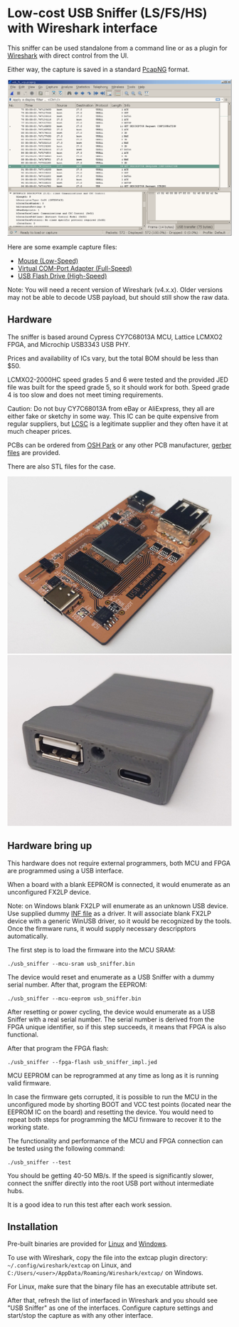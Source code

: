 # Low-cost USB Sniffer (LS/FS/HS) with Wireshark interface

This sniffer can be used standalone from a command line or as a plugin for
[Wireshark](https://www.wireshark.org/) with direct control from the UI.

Either way, the capture is saved in a standard [PcapNG](https://pcapng.com/) format.

![Wireshark UI](doc/wireshark.png)

Here are some example capture files:

 * [Mouse (Low-Speed)](doc/usb_ls_mouse.pcapng)
 * [Virtual COM-Port Adapter (Full-Speed)](doc/usb_fs_vcp.pcapng)
 * [USB Flash Drive (High-Speed)](doc/usb_hs_flash_drive.pcapng)

Note: You will need a recent version of Wireshark (v4.x.x). Older versions may
not be able to decode USB payload, but should still show the raw data.

## Hardware

The sniffer is based around Cypress CY7C68013A MCU, Lattice LCMXO2 FPGA, and
Microchip USB3343 USB PHY.

Prices and availability of ICs vary, but the total BOM should be less than $50.

LCMXO2-2000HC speed grades 5 and 6 were tested and the provided JED file was built
for the speed grade 5, so it should work for both. Speed grade 4 is too slow and
does not meet timing requirements.

Caution: Do not buy CY7C68013A from eBay or AliExpress, they all are either fake
or sketchy in some way. This IC can be quite expensive from regular suppliers,
but [LCSC](https://www.lcsc.com/) is a legitimate supplier and they often have
it at much cheaper prices.

PCBs can be ordered from [OSH Park](https://oshpark.com/shared_projects/avWPFMNs)
or any other PCB manufacturer, [gerber files](bin/usb-sniffer-gerbers.zip) are provided.

There are also STL files for the case.

![Bare PCB](doc/pcb.jpg) ![3D Printed Case](doc/case.jpg)

## Hardware bring up

This hardware does not require external programmers, both MCU and FPGA are programmed
using a USB interface.

When a board with a blank EEPROM is connected, it would enumerate as an unconfigured
FX2LP device.

Note: on Windows blank FX2LP will enumerate as an unknown USB device. Use supplied
dummy [INF file](bin/blank_fx2lp.inf) as a driver. It will associate blank FX2LP device
with a generic WinUSB driver, so it would be recognized by the tools. Once the firmware
runs, it would supply necessary descripptors automatically.

The first step is to load the firmware into the MCU SRAM:
```
./usb_sniffer --mcu-sram usb_sniffer.bin
```

The device would reset and enumerate as a USB Sniffer with a dummy serial number. After that,
program the EEPROM:
```
./usb_sniffer --mcu-eeprom usb_sniffer.bin
```

After resetting or power cycling, the device would enumerate as a USB Sniffer with a
real serial number. The serial number is derived from the FPGA unique identifier,
so if this step succeeds, it means that FPGA is also functional.

After that program the FPGA flash:
```
./usb_sniffer --fpga-flash usb_sniffer_impl.jed
```

MCU EEPROM can be reprogrammed at any time as long as it is running valid firmware.

In case the firmware gets corrupted, it is possible to run the MCU in the unconfigured
mode by shorting BOOT and VCC test points (located near the EEPROM IC on the board) and
resetting the device. You would need to repeat both steps for programming the MCU
firmware to recover it to the working state.

The functionality and performance of the MCU and FPGA connection can be tested using
the following command:
```
./usb_sniffer --test
```
You should be getting 40-50 MB/s. If the speed is significantly slower, connect the
sniffer directly into the root USB port without intermediate hubs.

It is a good idea to run this test after each work session.

## Installation

Pre-built binaries are provided for [Linux](bin/usb_sniffer_linux) and
[Windows](usb_sniffer_win.exe).

To use with Wireshark, copy the file into the extcap plugin directory:
`~/.config/wireshark/extcap` on Linux, and
`C:/Users/<user>/AppData/Roaming/Wireshark/extcap/` on Windows.

For Linux, make sure that the binary file has an executable attribute set.

After that, refresh the list of interfaced in Wireshark and you should see
"USB Sniffer" as one of the interfaces. Configure capture settings and start/stop
the capture as with any other interface.

